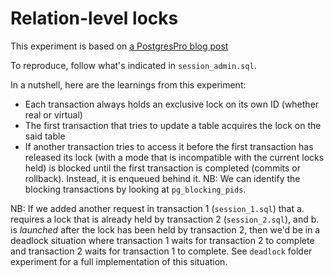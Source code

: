 # Relation-level locks

This experiment is based on [a PostgresPro blog post](https://habr.com/en/companies/postgrespro/articles/500714/)

To reproduce, follow what's indicated in `session_admin.sql`.

In a nutshell, here are the learnings from this experiment:

- Each transaction always holds an exclusive lock on its own ID (whether real or virtual)
- The first transaction that tries to update a table acquires the lock on the said table
- If another transaction tries to access it before the first transaction has released its lock (with a mode that is
  incompatible with the current locks held) is blocked until the first transaction is completed (commits or rollback).
  Instead, it is enqueued behind it. NB: We can identify the blocking transactions by looking at `pg_blocking_pids`.

NB: If we added another request in transaction 1 (`session_1.sql`) that a. requires a lock that is already held by
transaction 2 (`session_2.sql`), and b. is _launched_ after the lock has been held by transaction 2, then we'd be in a
deadlock situation where transaction 1 waits for transaction 2 to complete and transaction 2 waits for transaction 1 to
complete.
See `deadlock` folder experiment for a full implementation of this situation.

